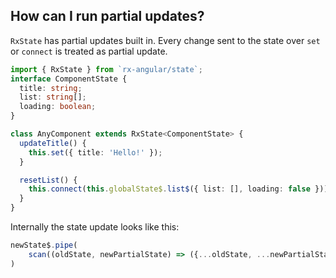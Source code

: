 ## How can I run partial updates?

`RxState` has partial updates built in. Every change sent to the state over `set` or `connect` is treated as partial update.

```typescript
import { RxState } from `rx-angular/state`;
interface ComponentState {
  title: string;
  list: string[];
  loading: boolean;
}

class AnyComponent extends RxState<ComponentState> {
  updateTitle() {
    this.set({ title: 'Hello!' });
  }

  resetList() {
    this.connect(this.globalState$.list$({ list: [], loading: false }));
  }
}
```

Internally the state update looks like this:

```typescript
newState$.pipe(
    scan((oldState, newPartialState) => ({...oldState, ...newPartialState})
)
```
